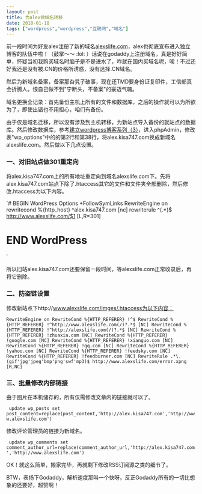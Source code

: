 ```yaml
---
layout: post
title: 为alex做域名转移
date: 2010-01-18
tags: ["wordpress","wordpress","互联网","域名"]
---
```


前一段时间为好友alex注册了新的域名[alexslife.com](http://www.alexslife.com/)，alex也彻底宣布进入独立博客的队伍中啦！（鼓掌～～  :lol: ）话说在godaddy上注册域名，真是好好简单，怀疑当初我购买域名时脑子是不是进水了，咋就在国内买域名呢，唉！不过还好我还是没有被.CN的价格所诱惑，没有选择.CN域名。

然后为新域名备案，备案那旮旯子破事，现在还TMD要身份证复印件，工信部真会折腾人。恨自己做不到"宁断头，不备案"的豪迈气魄。
<!--more-->

域名更换全记录：首先备份主机上所有的文件和数据库，之后的操作就可以为所欲为了，即使出错也不用担心，咱们有备份。

由于仅是域名迁移，所以没有涉及到主机转移，为新站点导入备份的就站点的数据库。然后修改数据库，参考[建立wordpress博客系列（3）](http://www.kisa747.com/build-wordpress-03.html)，进入phpAdmin，修改表"wp_options"中的的第2行和第38行，将alex.kisa747.com换成新域名alexslife.com。然后做以下几点设置。

### 一、对旧站点做301重定向

将alex.kisa747.com上的所有地址重定向到域名alexslife.com下。先将alex.kisa747.com站点下除了.htaccess其它的文件和文件夹全部删除，然后修改.htaccess为以下内容。

`# BEGIN WordPress
Options +FollowSymLinks
RewriteEngine on
rewritecond %{http_host} ^alex.kisa747.com [nc]
rewriterule ^(.*)$ http://www.alexslife.com/$1 [L,R=301]
# END WordPress
`

所以旧站alex.kisa747.com还要保留一段时间，等alexslife.com正常收录后，再将它删除。

### 二、防盗链设置

修改新站点下http://www.alexslife.com/imges/.htaccess为以下内容：

`RewriteEngine on
RewriteCond %{HTTP_REFERER} !^$
RewriteCond %{HTTP_REFERER} !^http://www.alexslife.com(/)?.*$ [NC]
RewriteCond %{HTTP_REFERER} !^http://alexslife.com(/)?.*$ [NC]
RewriteCond %{HTTP_REFERER} !zhuaxia.com [NC]
RewriteCond %{HTTP_REFERER} !google.com [NC]
RewriteCond %{HTTP_REFERER} !xianguo.com [NC]
RewriteCond %{HTTP_REFERER} !qq.com [NC]
RewriteCond %{HTTP_REFERER} !yahoo.com [NC]
RewriteCond %{HTTP_REFERER} !feedsky.com [NC]
RewriteCond %{HTTP_REFERER} !feedburner.com [NC]
RewriteRule .*\.(gif'jpg'jpeg'bmp'png'swf'mp3)$ http://www.alexslife.com/error.xpng [R,NC]
`

### 三、批量修改内部链接

由于图片在本机储存的，所有仅需修改文章内的链接就可以了。

`
update wp_posts set post_content=replace(post_content,'http://alex.kisa747.com','http://www.alexslife.com')`

修改评论管理员的链接为新域名。

`
update wp_comments set comment_author_url=replace(comment_author_url,'http://alex.kisa747.com','http://www.alexslife.com')`

OK！就这么简单，搬家完毕，再就剩下修改RSS订阅源之类的细节了。

BTW，表扬下Godaddy，解析速度那叫一个快呀，反正Godaddy所有的一切比想象的还要好，超赞啊！